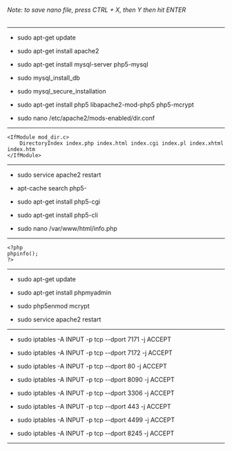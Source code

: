 ###### Note: to save nano file, press CTRL + X, then Y then hit ENTER

------------------------------------------------------------

* sudo apt-get update

* sudo apt-get install apache2

* sudo apt-get install mysql-server php5-mysql

* sudo mysql_install_db

* sudo mysql_secure_installation

* sudo apt-get install php5 libapache2-mod-php5 php5-mcrypt

* sudo nano /etc/apache2/mods-enabled/dir.conf

------------------------------------------------------------


	<IfModule mod_dir.c>
		DirectoryIndex index.php index.html index.cgi index.pl index.xhtml index.htm
	</IfModule>

	
------------------------------------------------------------
	
* sudo service apache2 restart

* apt-cache search php5-

* sudo apt-get install php5-cgi

* sudo apt-get install php5-cli

* sudo nano /var/www/html/info.php

------------------------------------------------------------


	<?php
	phpinfo();
	?>
	
	
------------------------------------------------------------

* sudo apt-get update

* sudo apt-get install phpmyadmin

* sudo php5enmod mcrypt

* sudo service apache2 restart

------------------------------------------------------------

* sudo iptables -A INPUT -p tcp --dport 7171 -j ACCEPT

* sudo iptables -A INPUT -p tcp --dport 7172 -j ACCEPT

* sudo iptables -A INPUT -p tcp --dport 80 -j ACCEPT

* sudo iptables -A INPUT -p tcp --dport 8090 -j ACCEPT

* sudo iptables -A INPUT -p tcp --dport 3306 -j ACCEPT

* sudo iptables -A INPUT -p tcp --dport 443 -j ACCEPT

* sudo iptables -A INPUT -p tcp --dport 4499 -j ACCEPT

* sudo iptables -A INPUT -p tcp --dport 8245 -j ACCEPT

------------------------------------------------------------